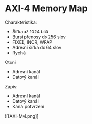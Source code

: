 # AXI-4 Memory Map

Charakteristika:
- Šířka až 1024 bitů
- Burst přenosy do 256 slov
- FIXED, INCR, WRAP
- Adresní šířka do 64 slov
- Rychlá

Čtení
- Adresní kanál
- Datový kanál

Zápis:
- Adresní kanál
- Datový kanál
- Kanál potvrzení

![[AXI-MM.png]]